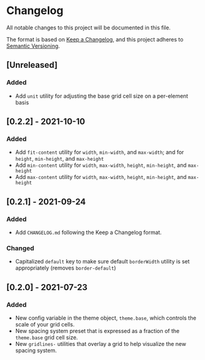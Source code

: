# Changelog
All notable changes to this project will be documented in this file.

The format is based on [Keep a Changelog](https://keepachangelog.com/en/1.0.0/),
and this project adheres to [Semantic Versioning](https://semver.org/spec/v2.0.0.html).

## [Unreleased]
### Added
- Add `unit` utility for adjusting the base grid cell size on a per-element basis

## [0.2.2] - 2021-10-10
### Added
- Add `fit-content` utility for `width`, `min-width`, and `max-width`; and for `height`, `min-height`, and `max-height`
- Add `min-content` utility for `width`, `max-width`, `height`, `min-height`, and `max-height`
- Add `max-content` utility for `width`, `max-width`, `height`, `min-height`, and `max-height`


## [0.2.1] - 2021-09-24
### Added
- Add `CHANGELOG.md` following the Keep a Changelog format.

### Changed
- Capitalized `default` key to make sure default `borderWidth` utility is set appropriately (removes `border-default`)

## [0.2.0] - 2021-07-23
### Added
- New config variable in the theme object, `theme.base`, which controls the scale of your grid cells.
- New spacing system preset that is expressed as a fraction of the `theme.base` grid cell size.
- New `gridlines-` utilities that overlay a grid to help visualize the new spacing system.